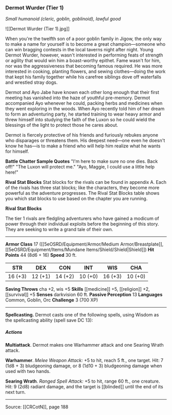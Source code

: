 ### Dermot Wurder (Tier 1)
_Small humanoid (cleric, goblin, goblinoid), lawful good_

![[Dermot Wurder (Tier 1).jpg]]

When you're the twelfth son of a poor goblin family in Jigow, the only way to make a name for yourself is to become a great champion—someone who can win bragging contests in the local taverns night after night. Young Dermot Wurder, however, wasn't interested in performing feats of strength or agility that would win him a boast-worthy epithet. Fame wasn't for him, nor was the aggressiveness that becoming famous required. He was more interested in cooking, planting flowers, and sewing clothes—doing the work that kept his family together while his carefree siblings dove off waterfalls and wrestled stray dogs.

Dermot and Ayo Jabe have known each other long enough that their first meeting has vanished into the haze of youthful pre-memory. Dermot accompanied Ayo whenever he could, packing herbs and medicines when they went exploring in the woods. When Ayo recently told him of her dream to form an adventuring party, he started training to wear heavy armor and threw himself into studying the faith of the Luxon so he could wield the blessings of the light to protect those he cares about.

Dermot is fiercely protective of his friends and furiously rebukes anyone who disparages or threatens them. His deepest need—one even he doesn't know he has—is to make a friend who will help him realize what he wants for himself.

**Battle Chatter Sample Quotes** "I'm here to make sure no one dies. Back off!" "The Luxon will protect me." "Ayo, Maggie, I could use a little help here!"



**Rival Stat Blocks** Stat blocks for the rivals can be found in appendix A. Each of the rivals has three stat blocks; like the characters, they become more powerful as the adventure progresses. The Rival Stat Blocks table shows you which stat blocks to use based on the chapter you are running.

**Rival Stat Blocks** 

The tier 1 rivals are fledgling adventurers who have gained a modicum of power through their individual exploits before the beginning of this story. They are seeking to write a grand tale of their own.






---

**Armor Class** 17 ([[5eOSRD/Equipment/Armor/Medium Armor/Breastplate]], [[5eOSRD/Equipment/Items/Mundane Items/Shield/Shield|Shield]])
**Hit Points** 44 (8d6 + 16)
**Speed** 30 ft.

| STR     | DEX     | CON     | INT     | WIS     | CHA     |
|---------|---------|---------|---------|---------|---------|
| 16 (+3) | 12 (+1) | 14 (+2) | 10 (+0) | 16 (+3) | 10 (+0) |

**Saving Throws** cha +2, wis +5
**Skills** [[medicine]] +5, [[religion]] +2, [[survival]] +5
**Senses** darkvision 60 ft.
**Passive Perception** 13
**Languages** Common, Goblin, Orc
**Challenge** 3 (700 XP)

---

**Spellcasting.** Dermot casts one of the following spells, using Wisdom as the spellcasting ability (spell save DC 13):

##### Actions
**Multiattack**. Dermot makes one Warhammer attack and one Searing Wrath attack.

**Warhammer**. _Melee Weapon Attack:_ +5 to hit, reach 5 ft., one target. Hit: 7 (1d8 + 3) bludgeoning damage, or 8 (1d10 + 3) bludgeoning damage when used with two hands.

**Searing Wrath**. _Ranged Spell Attack:_ +5 to hit, range 60 ft., one creature. Hit: 9 (2d8) radiant damage, and the target is [[blinded]] until the end of its next turn.


---

Source: [[CRCotN]], page 188